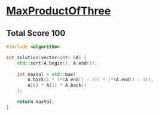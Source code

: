 # [MaxProductOfThree](https://app.codility.com/programmers/lessons/6-sorting/max_product_of_three/)

## Total Score 100
```c++
#include <algorithm>

int solution(vector<int> &A) {
    std::sort(A.begin(), A.end());
    
    int maxVal = std::max(
        A.back() * (*(A.end() - 2)) * (*(A.end() - 3)),
        A[0] * A[1] * A.back()
    );

    return maxVal;
}
```